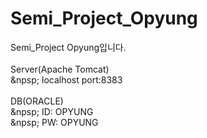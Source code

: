 # Semi_Project_Opyung
Semi_Project Opyung입니다. <br>
<br>
Server(Apache Tomcat) <br>
&npsp; localhost port:8383 <br>
<br>
DB(ORACLE) <br>
&npsp; ID: OPYUNG <br>
&npsp; PW: OPYUNG <br>
